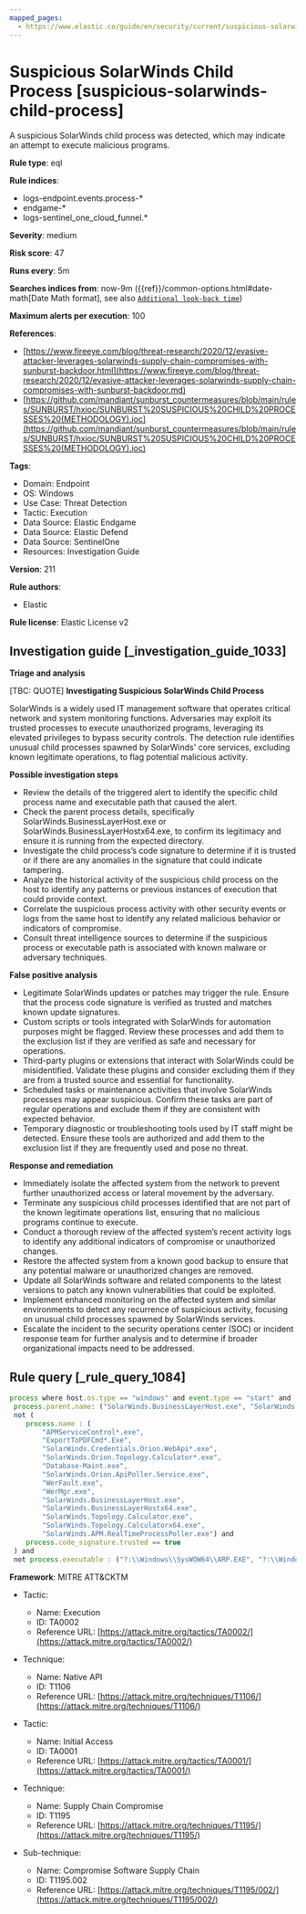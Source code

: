 ```yaml
---
mapped_pages:
  - https://www.elastic.co/guide/en/security/current/suspicious-solarwinds-child-process.html
---
```


# Suspicious SolarWinds Child Process [suspicious-solarwinds-child-process]

A suspicious SolarWinds child process was detected, which may indicate an attempt to execute malicious programs.

**Rule type**: eql

**Rule indices**:

* logs-endpoint.events.process-*
* endgame-*
* logs-sentinel_one_cloud_funnel.*

**Severity**: medium

**Risk score**: 47

**Runs every**: 5m

**Searches indices from**: now-9m ({{ref}}/common-options.html#date-math[Date Math format], see also [`Additional look-back time`](docs-content://solutions/security/detect-and-alert/create-detection-rule.md#rule-schedule))

**Maximum alerts per execution**: 100

**References**:

* [https://www.fireeye.com/blog/threat-research/2020/12/evasive-attacker-leverages-solarwinds-supply-chain-compromises-with-sunburst-backdoor.html](https://www.fireeye.com/blog/threat-research/2020/12/evasive-attacker-leverages-solarwinds-supply-chain-compromises-with-sunburst-backdoor.md)
* [https://github.com/mandiant/sunburst_countermeasures/blob/main/rules/SUNBURST/hxioc/SUNBURST%20SUSPICIOUS%20CHILD%20PROCESSES%20(METHODOLOGY).ioc](https://github.com/mandiant/sunburst_countermeasures/blob/main/rules/SUNBURST/hxioc/SUNBURST%20SUSPICIOUS%20CHILD%20PROCESSES%20(METHODOLOGY).ioc)

**Tags**:

* Domain: Endpoint
* OS: Windows
* Use Case: Threat Detection
* Tactic: Execution
* Data Source: Elastic Endgame
* Data Source: Elastic Defend
* Data Source: SentinelOne
* Resources: Investigation Guide

**Version**: 211

**Rule authors**:

* Elastic

**Rule license**: Elastic License v2

## Investigation guide [_investigation_guide_1033]

**Triage and analysis**

[TBC: QUOTE]
**Investigating Suspicious SolarWinds Child Process**

SolarWinds is a widely used IT management software that operates critical network and system monitoring functions. Adversaries may exploit its trusted processes to execute unauthorized programs, leveraging its elevated privileges to bypass security controls. The detection rule identifies unusual child processes spawned by SolarWinds' core services, excluding known legitimate operations, to flag potential malicious activity.

**Possible investigation steps**

* Review the details of the triggered alert to identify the specific child process name and executable path that caused the alert.
* Check the parent process details, specifically SolarWinds.BusinessLayerHost.exe or SolarWinds.BusinessLayerHostx64.exe, to confirm its legitimacy and ensure it is running from the expected directory.
* Investigate the child process’s code signature to determine if it is trusted or if there are any anomalies in the signature that could indicate tampering.
* Analyze the historical activity of the suspicious child process on the host to identify any patterns or previous instances of execution that could provide context.
* Correlate the suspicious process activity with other security events or logs from the same host to identify any related malicious behavior or indicators of compromise.
* Consult threat intelligence sources to determine if the suspicious process or executable path is associated with known malware or adversary techniques.

**False positive analysis**

* Legitimate SolarWinds updates or patches may trigger the rule. Ensure that the process code signature is verified as trusted and matches known update signatures.
* Custom scripts or tools integrated with SolarWinds for automation purposes might be flagged. Review these processes and add them to the exclusion list if they are verified as safe and necessary for operations.
* Third-party plugins or extensions that interact with SolarWinds could be misidentified. Validate these plugins and consider excluding them if they are from a trusted source and essential for functionality.
* Scheduled tasks or maintenance activities that involve SolarWinds processes may appear suspicious. Confirm these tasks are part of regular operations and exclude them if they are consistent with expected behavior.
* Temporary diagnostic or troubleshooting tools used by IT staff might be detected. Ensure these tools are authorized and add them to the exclusion list if they are frequently used and pose no threat.

**Response and remediation**

* Immediately isolate the affected system from the network to prevent further unauthorized access or lateral movement by the adversary.
* Terminate any suspicious child processes identified that are not part of the known legitimate operations list, ensuring that no malicious programs continue to execute.
* Conduct a thorough review of the affected system’s recent activity logs to identify any additional indicators of compromise or unauthorized changes.
* Restore the affected system from a known good backup to ensure that any potential malware or unauthorized changes are removed.
* Update all SolarWinds software and related components to the latest versions to patch any known vulnerabilities that could be exploited.
* Implement enhanced monitoring on the affected system and similar environments to detect any recurrence of suspicious activity, focusing on unusual child processes spawned by SolarWinds services.
* Escalate the incident to the security operations center (SOC) or incident response team for further analysis and to determine if broader organizational impacts need to be addressed.


## Rule query [_rule_query_1084]

```js
process where host.os.type == "windows" and event.type == "start" and
 process.parent.name: ("SolarWinds.BusinessLayerHost.exe", "SolarWinds.BusinessLayerHostx64.exe") and
 not (
    process.name : (
        "APMServiceControl*.exe",
        "ExportToPDFCmd*.Exe",
        "SolarWinds.Credentials.Orion.WebApi*.exe",
        "SolarWinds.Orion.Topology.Calculator*.exe",
        "Database-Maint.exe",
        "SolarWinds.Orion.ApiPoller.Service.exe",
        "WerFault.exe",
        "WerMgr.exe",
        "SolarWinds.BusinessLayerHost.exe",
        "SolarWinds.BusinessLayerHostx64.exe",
        "SolarWinds.Topology.Calculator.exe",
        "SolarWinds.Topology.Calculatorx64.exe",
        "SolarWinds.APM.RealTimeProcessPoller.exe") and
    process.code_signature.trusted == true
 ) and
 not process.executable : ("?:\\Windows\\SysWOW64\\ARP.EXE", "?:\\Windows\\SysWOW64\\lodctr.exe", "?:\\Windows\\SysWOW64\\unlodctr.exe")
```

**Framework**: MITRE ATT&CKTM

* Tactic:

    * Name: Execution
    * ID: TA0002
    * Reference URL: [https://attack.mitre.org/tactics/TA0002/](https://attack.mitre.org/tactics/TA0002/)

* Technique:

    * Name: Native API
    * ID: T1106
    * Reference URL: [https://attack.mitre.org/techniques/T1106/](https://attack.mitre.org/techniques/T1106/)

* Tactic:

    * Name: Initial Access
    * ID: TA0001
    * Reference URL: [https://attack.mitre.org/tactics/TA0001/](https://attack.mitre.org/tactics/TA0001/)

* Technique:

    * Name: Supply Chain Compromise
    * ID: T1195
    * Reference URL: [https://attack.mitre.org/techniques/T1195/](https://attack.mitre.org/techniques/T1195/)

* Sub-technique:

    * Name: Compromise Software Supply Chain
    * ID: T1195.002
    * Reference URL: [https://attack.mitre.org/techniques/T1195/002/](https://attack.mitre.org/techniques/T1195/002/)



